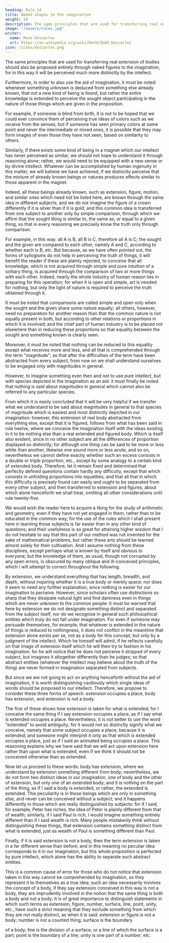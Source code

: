 ```yaml
---
heading: Rule 14
title: Naked shapes to the imagination
weight: 18
description: The same principles that are used for transferring real extension of bodies should also be proposed entirely through naked figures to the imagination
image: "/covers/rules.jpg"
writer:
  name: Rene Descartes
  url: https://en.wikipedia.org/wiki/Ren%C3%A9_Descartes
icon: /icons/descartes.png
---
```



The same principles that are used for transferring real extension of bodies should also be proposed entirely through naked figures to the imagination; for in this way it will be perceived much more distinctly by the intellect.

Furthermore, in order to also use the aid of imagination, it must be noted whenever something unknown is deduced from something else already known, that not a new kind of being is found, but rather the entire knowledge is extended to perceive the sought object participating in the nature of those things which are given in the proposition. 

For example, if someone is blind from birth, it is not to be hoped that we could ever convince them of perceiving true ideas of colors such as we receive from the senses; but if someone has seen primary colors at some point and never the intermediate or mixed ones, it is possible that they may form images of even those they have not seen, based on similarity to others. 

Similarly, if there exists some kind of being in a magnet which our intellect has never perceived as similar, we should not hope to understand it through reasoning alone; rather, we would need to be equipped with a new sense or by divine intellect. Whatever can be accomplished by human ingenuity in this matter, we will believe we have achieved, if we distinctly perceive that the mixture of already known beings or natures produces effects similar to those apparent in the magnet.

Indeed, all these beings already known, such as extension, figure, motion, and similar ones which need not be listed here, are known through the same idea in different subjects, and we do not imagine the figure of a crown differently if it is silver than if it is gold; and this common idea is transferred from one subject to another only by simple comparison, through which we affirm that the sought thing is similar to, the same as, or equal to a given thing, so that in every reasoning we precisely know the truth only through comparison. 

For example, in this way: all A is B, all B is C, therefore all A is C; the sought and the given are compared to each other, namely A and C, according to whether each is B, etc. But because, as we have often pointed out, the forms of syllogisms do not help in perceiving the truth of things, it will benefit the reader if these are plainly rejected, to conceive that all knowledge, which is not acquired through simple and pure intuition of a solitary thing, is acquired through the comparison of two or more things with each other. Indeed, nearly the whole industry of human reason lies in preparing for this operation; for when it is open and simple, art is needed for nothing, but only the light of nature is required to perceive the truth obtained through it.

It must be noted that comparisons are called simple and open only when the sought and the given share some nature equally; all others, however, need no preparation for another reason than that the common nature is not equally present in both, but according to other relations or proportions in which it is involved; and the chief part of human industry is to be placed not elsewhere than in reducing these proportions so that equality between the sought and something known is clearly seen.

Moreover, it must be noted that nothing can be reduced to this equality except what receives more and less, and all that is comprehended through the term "magnitude"; so that after the difficulties of the term have been abstracted from every subject, from now on we shall understand ourselves to be engaged only with magnitudes in general.

However, to imagine something even then and not to use pure intellect, but with species depicted in the imagination as an aid: it must finally be noted that nothing is said about magnitudes in general which cannot also be referred to any particular species.

From which it is easily concluded that it will be very helpful if we transfer what we understand to be said about magnitudes in general to that species of magnitude which is easiest and most distinctly depicted in our imagination: however, this extension of real body abstracted from everything else, except that it is figured, follows from what has been said in rule twelve, where we conceive the imagination itself with the ideas existing in it to be nothing else than a real extended and figured body. Which is itself also evident, since in no other subject are all the differences of proportion displayed so distinctly; for although one thing can be said to be more or less white than another, likewise one sound more or less acute, and so on, nevertheless we cannot define exactly whether such an excess consists in a double or triple proportion, etc., except by some analogy to a certain kind of extended body. Therefore, let it remain fixed and determined that perfectly defined questions contain hardly any difficulty, except that which consists in unfolding proportions into equalities; and that all that in which this difficulty is precisely found can easily and ought to be separated from every other subject, and then transferred to extension and figures, about which alone henceforth we shall treat, omitting all other considerations until rule twenty-five.

We would wish the reader here to acquire a liking for the study of arithmetic and geometry, even if they have not yet engaged in them, rather than to be educated in the common way; for the use of the rules which I shall present here in learning those subjects is far easier than in any other kind of questions; and their usefulness is so great for attaining higher wisdom that I do not hesitate to say that this part of our method was not invented for the sake of mathematical problems, but rather these arts should be learned almost solely for their cultivation. And I assume nothing from these disciplines, except perhaps what is known by itself and obvious to everyone; but the knowledge of them, as usual, though not corrupted by any open errors, is obscured by many oblique and ill-conceived principles, which I will attempt to correct throughout the following.

By extension, we understand everything that has length, breadth, and depth, without inquiring whether it is a true body or merely space; nor does it seem to need any further explanation, since nothing is easier for our imagination to perceive. However, since scholars often use distinctions so sharp that they dissipate natural light and find darkness even in things which are never unknown to the common people: it must be warned that here by extension we do not designate something distinct and separated from the subject itself, nor do we recognize in general such philosophical entities which truly do not fall under imagination. For even if someone may persuade themselves, for example, that whatever is extended in the nature of things is reduced to nothingness, it does not conflict in the meantime that extension alone exists per se, not as a body for this concept, but only by a judgment of the intellect. Which he himself will admit, if he reflects carefully on that image of extension itself which he will then try to fashion in his imagination: for he will notice that he does not perceive it stripped of every subject, but imagines it altogether differently than he judges; so that abstract entities (whatever the intellect may believe about the truth of the thing) are never formed in imagination separated from subjects.

But since we are not going to act on anything henceforth without the aid of imagination, it is worth distinguishing cautiously which single ideas of words should be proposed to our intellect. Therefore, we propose to consider these three forms of speech: extension occupies a place, body has extension, and extension is not a body.

The first of these shows how extension is taken for what is extended; for I conceive the same thing if I say extension occupies a place, as if I say what is extended occupies a place. Nevertheless, it is not better to use the word "extended" to avoid ambiguity; for it would not so distinctly signify what we conceive, namely that some subject occupies a place, because it is extended; and someone might interpret it only as that which is extended occupies a place, just as if I said an animated being occupies a place. This reasoning explains why we have said that we will act upon extension here rather than upon what is extended, even if we think it should not be conceived otherwise than as extended.

Now let us proceed to these words: body has extension, where we understand by extension something different from body; nevertheless, we do not form two distinct ideas in our imagination, one of body and the other of extension, but only one of an extended body; and it is nothing on the part of the thing, as if I said a body is extended, or rather, the extended is extended. This peculiarity is in those beings which are only in something else, and never can be conceived without a subject; and it happens differently in those which are really distinguished by subjects: for if I said, for example, Peter has riches, the idea of Peter is plainly different from that of wealth; similarly, if I said Paul is rich, I would imagine something entirely different than if I said wealth is rich. Many people mistakenly think without distinguishing these things, that extension contains something distinct from what is extended, just as wealth of Paul is something different than Paul.

Finally, if it is said extension is not a body, then the term extension is taken in a far different sense than before; and in this meaning no peculiar idea corresponds to it in our imagination, but this whole proposition is perfected by pure intellect, which alone has the ability to separate such abstract entities. 

This is a common cause of error for those who do not notice that extension taken in this way cannot be comprehended by imagination, so they represent it to themselves as a true idea; such an idea necessarily involves the concept of a body, if they say extension conceived in this way is not a body, they are imprudently involved in the notion that the same thing is both a body and not a body. It is of great importance to distinguish statements in which such terms as extension, figure, number, surface, line, point, unity, etc., have such a strict meaning that they exclude something from which they are not really distinct, as when it is said: extension or figure is not a body; number is not a counted thing; surface is the boundary

 of a body; line is the division of a surface, or a line of which the surface is a part; point is the boundary of a line; unity is one part of a number; etc.

